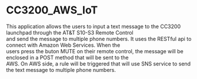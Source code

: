 # CC3200_AWS_IoT

This application allows the users to input a text message to the CC3200 launchpad through the AT&T S10-S3 Remote Control <br />
and send the message to multiple phone numbers. It uses the RESTful api to connect with Amazon Web Services. When the <br />
users press the buton MUTE on their remote control, the message will be enclosed in a POST method that will be sent to the <br />
AWS. On AWS side, a rule will be triggered that will use SNS service to send the text message to multiple phone numbers. <br />
